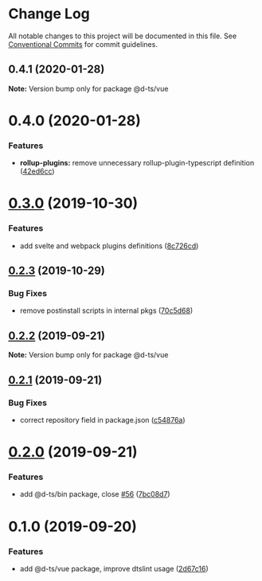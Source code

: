 # Change Log

All notable changes to this project will be documented in this file.
See [Conventional Commits](https://conventionalcommits.org) for commit guidelines.

## 0.4.1 (2020-01-28)

**Note:** Version bump only for package @d-ts/vue





# 0.4.0 (2020-01-28)


### Features

* **rollup-plugins:** remove unnecessary rollup-plugin-typescript definition ([42ed6cc](https://github.com/rx-ts/types/commit/42ed6cca2c473a463035c105760428d96dca0a75))





# [0.3.0](https://github.com/rx-ts/types/compare/@d-ts/vue@0.2.3...@d-ts/vue@0.3.0) (2019-10-30)


### Features

* add svelte and webpack plugins definitions ([8c726cd](https://github.com/rx-ts/types/commit/8c726cd0ce2641b3ab9a4516d40cc0cd2544bb8b))





## [0.2.3](https://github.com/rx-ts/types/compare/@d-ts/vue@0.2.2...@d-ts/vue@0.2.3) (2019-10-29)


### Bug Fixes

* remove postinstall scripts in internal pkgs ([70c5d68](https://github.com/rx-ts/types/commit/70c5d68190df3b4ec9e323119d8acabc320579e9))





## [0.2.2](https://github.com/rx-ts/types/compare/@d-ts/vue@0.2.1...@d-ts/vue@0.2.2) (2019-09-21)

**Note:** Version bump only for package @d-ts/vue





## [0.2.1](https://github.com/rx-ts/types/compare/@d-ts/vue@0.2.0...@d-ts/vue@0.2.1) (2019-09-21)


### Bug Fixes

* correct repository field in package.json ([c54876a](https://github.com/rx-ts/types/commit/c54876a))





# [0.2.0](https://github.com/rx-ts/types/compare/@d-ts/vue@0.1.0...@d-ts/vue@0.2.0) (2019-09-21)


### Features

* add @d-ts/bin package, close [#56](https://github.com/rx-ts/types/issues/56) ([7bc08d7](https://github.com/rx-ts/types/commit/7bc08d7))





# 0.1.0 (2019-09-20)


### Features

* add @d-ts/vue package, improve dtslint usage ([2d67c16](https://github.com/rx-ts/types/commit/2d67c16))
